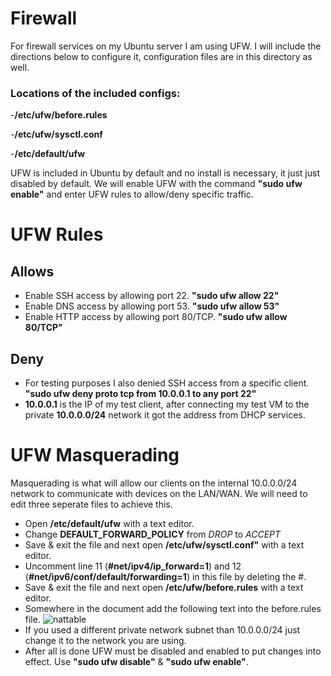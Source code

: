# Firewall 
For firewall services on my Ubuntu server I am using UFW. I will include the directions below to configure it, configuration files are in this directory as well.

### Locations of the included configs:

-**/etc/ufw/before.rules**

-**/etc/ufw/sysctl.conf**

-**/etc/default/ufw**

UFW is included in Ubuntu by default and no install is necessary, it just just disabled by default. We will enable UFW with the command **"sudo ufw enable"** and enter UFW rules to allow/deny specific traffic.

# UFW Rules
## Allows
- Enable SSH access by allowing port 22. **"sudo ufw allow 22"**
- Enable DNS access by allowing port 53. **"sudo ufw allow 53"**
- Enable HTTP access by allowing port 80/TCP. **"sudo ufw allow 80/TCP"**

## Deny
- For testing purposes I also denied SSH access from a specific client. **"sudo ufw deny proto tcp from 10.0.0.1 to any port 22"**
- **10.0.0.1** is the IP of my test client, after connecting my test VM to the private **10.0.0.0/24** network it got the address from DHCP services.

# UFW Masquerading

Masquerading is what will allow our clients on the internal 10.0.0.0/24 network to communicate with devices on the LAN/WAN. We will need to edit three seperate files to achieve this.

- Open **/etc/default/ufw** with a text editor.
- Change **DEFAULT_FORWARD_POLICY** from _DROP_ to _ACCEPT_
- Save & exit the file and next open **/etc/ufw/sysctl.conf"** with a text editor.
- Uncomment line 11 (**#net/ipv4/ip_forward=1**) and 12 (**#net/ipv6/conf/default/forwarding=1**) in this file by deleting the #.
- Save & exit the file and next open **/etc/ufw/before.rules** with a text editor.
- Somewhere in the document add the following text into the before.rules file.
![nattable](https://user-images.githubusercontent.com/73307402/97224908-9c5dad80-17b0-11eb-9f4e-113e9c95d467.PNG)
- If you used a different private network subnet than 10.0.0.0/24 just change it to the network you are using.
- After all is done UFW must be disabled and enabled to put changes into effect. Use **"sudo ufw disable"** & **"sudo ufw enable"**.
